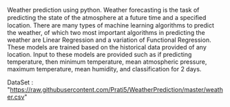 Weather prediction using python. Weather forecasting is the task of predicting the state of the atmosphere at a future time and a speciﬁed location. There are many types of machine learning algorithms to predict the weather, of which two most important algorithms in predicting the weather are Linear Regression and a variation of Functional Regression. These models are trained based on the historical data provided of any location. Input to these models are provided such as if predicting temperature, then minimum temperature, mean atmospheric pressure, maximum temperature, mean humidity, and classification for 2 days.

DataSet : "https://raw.githubusercontent.com/Prati5/WeatherPrediction/master/weather.csv"
